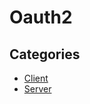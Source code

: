 # Oauth2

## Categories

* [Client](/reference/recipes/java/spring/security6/oauth2/client)
* [Server](/reference/recipes/java/spring/security6/oauth2/server)


